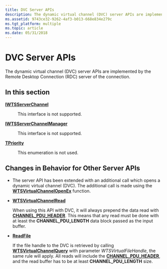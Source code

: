 ```yaml
---
title: DVC Server APIs
description: The dynamic virtual channel (DVC) server APIs are implemented by the Remote Desktop Connection (RDC) server of the connection.
ms.assetid: 9743ce32-9262-4af3-b013-668e834e279c
ms.tgt_platform: multiple
ms.topic: article
ms.date: 05/31/2018
---
```


# DVC Server APIs

The dynamic virtual channel (DVC) server APIs are implemented by the Remote Desktop Connection (RDC) server of the connection.

## In this section

<dl> <dt>

[**IWTSServerChannel**](iwtsserverchannel.md)
</dt> <dd>

This interface is not supported.

</dd> <dt>

[**IWTSServerChannelManager**](iwtsserverchannelmanager.md)
</dt> <dd>

This interface is not supported.

</dd> <dt>

[**TPriority**](tpriority.md)
</dt> <dd>

This enumeration is not used.

</dd> </dl>

## Changes in Behavior for Other Server APIs

-   The server API has been extended with an additional call which opens a dynamic virtual channel (DVC). The additional call is made using the [**WTSVirtualChannelOpenEx**](/windows/desktop/api/Wtsapi32/nf-wtsapi32-wtsvirtualchannelopenex) function.
-   [**WTSVirtualChannelRead**](/windows/desktop/api/Wtsapi32/nf-wtsapi32-wtsvirtualchannelread)

    When using this API with DVC, it will always prepend the data read with [**CHANNEL\_PDU\_HEADER**](/windows/win32/api/pchannel/ns-pchannel-channel_pdu_header). This means that any read must be done with at least the **CHANNEL\_PDU\_LENGTH** data block passed as the input buffer.

-   [**ReadFile**](/windows/desktop/api/fileapi/nf-fileapi-readfile)

    If the file handle to the DVC is retrieved by calling [**WTSVirtualChannelQuery**](/windows/desktop/api/Wtsapi32/nf-wtsapi32-wtsvirtualchannelquery) with parameter *WTSVirtualFileHandle*, the same rule will apply. All reads will include the [**CHANNEL\_PDU\_HEADER**](/windows/win32/api/pchannel/ns-pchannel-channel_pdu_header), and the read buffer has to be at least **CHANNEL\_PDU\_LENGTH** size.

 

 